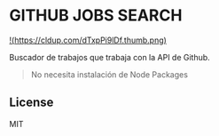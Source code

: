 # GITHUB JOBS SEARCH

[!(https://cldup.com/dTxpPi9lDf.thumb.png)](https://nodesource.com/products/nsolid)

Buscador de trabajos que trabaja con la API de Github.

> No necesita instalación de Node Packages

License
----

MIT

